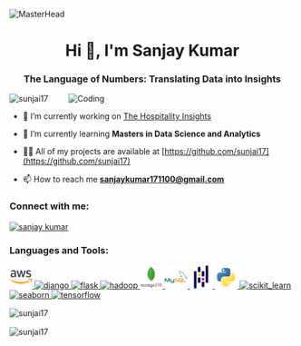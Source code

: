 ![MasterHead](https://media.licdn.com/dms/image/D5616AQEYAFIl3aqCrg/profile-displaybackgroundimage-shrink_350_1400/0/1709991773254?e=1715212800&v=beta&t=rLJI2A6bFzFwE8IbkuAWB27D7O4nPD9QTpwFr_b2JM8)
<h1 align="center">Hi 👋, I'm Sanjay Kumar</h1>
<h3 align="center">The Language of Numbers: Translating Data into Insights</h3>
<img align="right" alt="Coding" width="400" src="https://static2.bigstockphoto.com/6/3/2/large2/236471767.jpg">

<p align="left"> <img src="https://komarev.com/ghpvc/?username=sunjai17&label=Profile%20views&color=0e75b6&style=flat" alt="sunjai17" /> </p>

- 🔭 I’m currently working on [The Hospitality Insights](https://github.com/sunjai17/The-Hospitality-Insights-PowerBi)

- 🌱 I’m currently learning **Masters in Data Science and Analytics**

- 👨‍💻 All of my projects are available at [https://github.com/sunjai17](https://github.com/sunjai17)

- 📫 How to reach me **sanjaykumar171100@gmail.com**

<h3 align="left">Connect with me:</h3>
<p align="left">
<a href="https://linkedin.com/in/sanjay kumar" target="blank"><img align="center" src="https://raw.githubusercontent.com/rahuldkjain/github-profile-readme-generator/master/src/images/icons/Social/linked-in-alt.svg" alt="sanjay kumar" height="30" width="40" /></a>
</p>

<h3 align="left">Languages and Tools:</h3>
<p align="left"> <a href="https://aws.amazon.com" target="_blank" rel="noreferrer"> <img src="https://raw.githubusercontent.com/devicons/devicon/master/icons/amazonwebservices/amazonwebservices-original-wordmark.svg" alt="aws" width="40" height="40"/> </a> <a href="https://www.djangoproject.com/" target="_blank" rel="noreferrer"> <img src="https://cdn.worldvectorlogo.com/logos/django.svg" alt="django" width="40" height="40"/> </a> <a href="https://flask.palletsprojects.com/" target="_blank" rel="noreferrer"> <img src="https://www.vectorlogo.zone/logos/pocoo_flask/pocoo_flask-icon.svg" alt="flask" width="40" height="40"/> </a> <a href="https://hadoop.apache.org/" target="_blank" rel="noreferrer"> <img src="https://www.vectorlogo.zone/logos/apache_hadoop/apache_hadoop-icon.svg" alt="hadoop" width="40" height="40"/> </a> <a href="https://www.mongodb.com/" target="_blank" rel="noreferrer"> <img src="https://raw.githubusercontent.com/devicons/devicon/master/icons/mongodb/mongodb-original-wordmark.svg" alt="mongodb" width="40" height="40"/> </a> <a href="https://www.mysql.com/" target="_blank" rel="noreferrer"> <img src="https://raw.githubusercontent.com/devicons/devicon/master/icons/mysql/mysql-original-wordmark.svg" alt="mysql" width="40" height="40"/> </a> <a href="https://pandas.pydata.org/" target="_blank" rel="noreferrer"> <img src="https://raw.githubusercontent.com/devicons/devicon/2ae2a900d2f041da66e950e4d48052658d850630/icons/pandas/pandas-original.svg" alt="pandas" width="40" height="40"/> </a> <a href="https://www.python.org" target="_blank" rel="noreferrer"> <img src="https://raw.githubusercontent.com/devicons/devicon/master/icons/python/python-original.svg" alt="python" width="40" height="40"/> </a> <a href="https://scikit-learn.org/" target="_blank" rel="noreferrer"> <img src="https://upload.wikimedia.org/wikipedia/commons/0/05/Scikit_learn_logo_small.svg" alt="scikit_learn" width="40" height="40"/> </a> <a href="https://seaborn.pydata.org/" target="_blank" rel="noreferrer"> <img src="https://seaborn.pydata.org/_images/logo-mark-lightbg.svg" alt="seaborn" width="40" height="40"/> </a> <a href="https://www.tensorflow.org" target="_blank" rel="noreferrer"> <img src="https://www.vectorlogo.zone/logos/tensorflow/tensorflow-icon.svg" alt="tensorflow" width="40" height="40"/> </a> </p>

<p><img align="center" src="https://github-readme-stats.vercel.app/api/top-langs?username=sunjai17&show_icons=true&locale=en&layout=compact" alt="sunjai17" /></p>

<p><img align="center" src="https://github-readme-streak-stats.herokuapp.com/?user=sunjai17&" alt="sunjai17" /></p>
